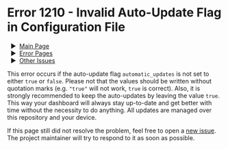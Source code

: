 # Error 1210 - Invalid Auto-Update Flag in Configuration File

&nbsp;&nbsp;▶ &nbsp;[Main Page](../)  
&nbsp;&nbsp;▶ &nbsp;[Error Pages](../errors)  
&nbsp;&nbsp;▶ &nbsp;[Other Issues](https://github.com/smolinde/iot-dashboard/issues)

This error occurs if the auto-update flag `automatic_updates` is not set to either `true` or `false`. Please not that the values should be written without quotation marks (e.g. `"true"` will not work, `true` is correct). Also, it is strongly recommended to keep the auto-updates by leaving the value `true`. This way your dashboard will always stay up-to-date and get better with time without the necessity to do anything. All updates are managed over this repository and your device.

If this page still did not resolve the problem, feel free to open a [new issue](https://github.com/smolinde/iot-dashboard/issues/new?template=BLANK_ISSUE). The project maintainer will try to respond to it as soon as possible.